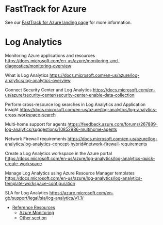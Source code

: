# FastTrack for Azure

See our [FastTrack for Azure landing page](https://github.com/Azure/FastTrackForAzure) for more information.


# Log Analytics

Monitoring Azure applications and resources
https://docs.microsoft.com/en-us/azure/monitoring-and-diagnostics/monitoring-overview

What is Log Analytics
https://docs.microsoft.com/en-us/azure/log-analytics/log-analytics-overview

Connect Security Center and Log Analytics
https://docs.microsoft.com/en-us/azure/security-center/security-center-enable-data-collection

Perform cross-resource log searches in Log Analytics and Application Insight
https://docs.microsoft.com/en-us/azure/log-analytics/log-analytics-cross-workspace-search

Multi-home support for agents
https://feedback.azure.com/forums/267889-log-analytics/suggestions/10852986-multihome-agents

Network Firewall requirements
https://docs.microsoft.com/en-us/azure/log-analytics/log-analytics-concept-hybrid#network-firewall-requirements

Create a Log Analytics workspace in the Azure portal
https://docs.microsoft.com/en-us/azure/log-analytics/log-analytics-quick-create-workspace

Manage Log Analytics using Azure Resource Manager templates
https://docs.microsoft.com/en-us/azure/log-analytics/log-analytics-template-workspace-configuration

SLA for Log Analytics
https://azure.microsoft.com/en-gb/support/legal/sla/log-analytics/v1_1/




* [Reference Resources](articles/azure-monitoring-reference-resources.md)
    * [Azure Monitoring](articles/azure-monitoring-reference-resources.md#azure-monitoring)
    * [Other section](articles/azure-monitoring-reference-resources.md#other-section)
